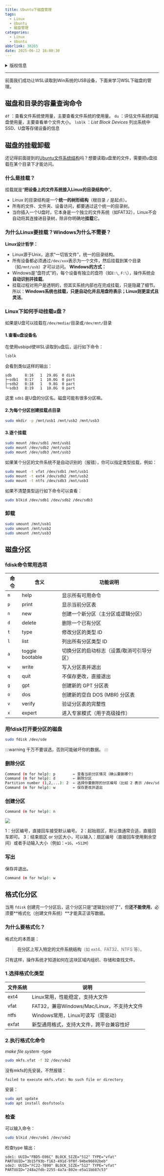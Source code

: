 ```yaml
---
title: Ubuntu下磁盘管理
tags:
  - Linux
  - Ubuntu
  - 磁盘管理
categories:
  - Linux
  - Ubuntu
abbrlink: 30265
date: 2025-06-12 16:00:30
---
```

<details>

<summary>版权信息</summary>

:::warning

本文章为博主原创文章。遵循 [CC 4.0 BY-SA](https://creativecommons.org/licenses/by-sa/4.0/deed.zh-hans) 版权协议，转载请附上原文出处链接和本声明。

:::

</details>

---

前面我们成功让WSL读取到Win系统的USB设备，下面来学习WSL下磁盘的管理。

## 磁盘和目录的容量查询命令

`df` ：查看文件系统使用量，主要查看文件系统的使用量。
`du` ：评估文件系统的磁盘使用量，主要查看单个文件大小。
`lsblk` ：*List Block Devices* 列出系统中SSD、U盘等存储设备的信息
## 磁盘的挂载卸载

还记得前面提到的[Ubuntu文件系统结构](https://blog.godmao.top/posts/7417/)吗？想要读取u盘里的文件，需要把u盘挂载在某个目录下才能访问。

### 什么是挂载？
挂载就是“**把设备上的文件系统接入Linux的目录结构中**”。
- Linux 的目录结构是一个**统一的树形结构**（根目录 `/` 是起点）。
- 所有的文件、文件夹、设备访问，都要通过这个统一的目录树。
- 当你插入一个U盘时，它本身是一个独立的文件系统（如FAT32），Linux不会自动将其连接进目录树，除非你明确地**挂载**它。

### 为什么Linux要挂载？Windows为什么不需要？
**Linux设计哲学：**
- Linux源于Unix，追求“一切皆文件”，统一的目录结构。
- 所有设备都必须通过`/dev/xxx`表示为一个文件，然后挂载到某个目录（如`/mnt/usb`）才可以访问。
**Windows的方式：**
- Windows是“盘符式”的，每个设备有独立的盘符（如`E:\`, `F:\`），操作系统会**自动识别并挂载**。
- 挂载过程对用户是透明的，但其实系统内部也在完成挂载，只是隐藏了细节。
所以：**Windows系统也挂载，只是自动化并且用盘符表示；Linux则更显式且灵活**。

### Linux下如何手动挂载u盘？

如果是U盘可以挂载在`/dev/media/`目录或`/dev/mnt/`目录
#### 1.查看u盘设备名
在使用usbipd使WSL读取到u盘后，运行如下命令：
```bash
lsblk
```

会看到类似这样的输出：
```
sdb      8:16   1  29.8G  0 disk
├─sdb1   8:17   1  10.0G  0 part
├─sdb2   8:18   1   9.8G  0 part
└─sdb3   8:19   1  10.0G  0 part
```
这里 `sdb1` 是U盘的分区名。磁盘可能有很多分区嘛。

#### 2.为每个分区创建挂载点目录
```bash
sudo mkdir -p /mnt/usb1 /mnt/usb2 /mnt/usb3
```

#### 3.逐个挂载
```bash
sudo mount /dev/sdb1 /mnt/usb1
sudo mount /dev/sdb2 /mnt/usb2
sudo mount /dev/sdb3 /mnt/usb3
```
如果某个分区的文件系统不是自动识别的（报错），你可以指定类型挂载，例如：
```bash
sudo mount -t vfat /dev/sdb1 /mnt/usb1
sudo mount -t ext4 /dev/sdb2 /mnt/usb2
sudo mount -t ntfs /dev/sdb3 /mnt/usb3
```
如果不清楚类型运行如下命令可以查看：
```bash
sudo blkid /dev/sdb1 /dev/sdb2 /dev/sdb3
```

### 卸载
```bash
sudo umount /mnt/usb1
sudo umount /mnt/usb2
sudo umount /mnt/usb3
```

## 磁盘分区

### fdisk命令常用选项
| 命令 | 含义                     | 功能说明                                     |
|------|--------------------------|----------------------------------------------|
| `m`  | help                     | 显示所有可用命令                             |
| `p`  | print                    | 显示当前分区表                               |
| `n`  | new                      | 创建一个新分区（主分区或逻辑分区）           |
| `d`  | delete                   | 删除一个已有分区                             |
| `t`  | type                     | 修改分区的类型 ID                            |
| `l`  | list                     | 列出所有分区类型 ID                         |
| `a`  | toggle bootable          | 切换分区的启动标志（设置/取消可引导分区）   |
| `w`  | write                    | 写入分区表并退出                             |
| `q`  | quit                     | 不保存更改，直接退出                         |
| `g`  | gpt                      | 创建新的 GPT 分区表                          |
| `o`  | dos                      | 创建新的空白 DOS (MBR) 分区表                |
| `v`  | verify                   | 验证分区表的完整性                           |
| `x`  | expert                   | 进入专家模式（用于高级操作）                 |
### 用fdisk打开要分区的磁盘
```bash
sudo fdisk /dev/sde
```

:::warning
千万不要误选，否则可能破坏你的数据。
:::

### 删除分区
```bash
Command (m for help): p        ← 查看当前分区情况（确认要删哪个）
Command (m for help): d        ← 删除分区
Partition number (1,2,...): 2  ← 选择你要删除的分区编号（比如 2 表示 /dev/sdb2）
Command (m for help): w        ← 保存更改并退出
```

### 创建分区
```bash
Command (m for help): n
```

![](Snipaste_2025-06-12_17-21-39.png)

1：分区编号，直接回车接受默认编号。
2：起始扇区，默认值通常合适，直接回车即可。
3：结束扇区 or 分区大小，可以输入：扇区编号（直接回车使用剩余空间）或者手动输入大小（例如：`+1G`、`+512M`）

### 写出
保存并退出。
```bash
Command (m for help): w
```

## 格式化分区
当用 `fdisk` 创建完一个分区后，这个分区只是“逻辑划分好了”，但**还不能使用**，必须要**格式化（创建文件系统）**才能真正读写数据。

### 为什么要格式化？
格式化的本质是：

> **在分区上写入特定的文件系统结构**（如 ext4、FAT32、NTFS 等）。

只有这样，操作系统才知道如何在这块区域内组织、存储和查找文件。

### 1.选择格式化类型
| 文件系统  | 说明                               |
| ----- | -------------------------------- |
| ext4  | Linux常用，性能稳定，支持大文件               |
| vfat  | FAT32，兼容Windows/Mac/Linux，不支持大文件 |
| ntfs  | Windows常用，Linux可读写（需驱动）          |
| exfat | 新型通用格式，支持大文件，跨平台兼容性好             |
### 2.执行格式化命令
*make file system* -type
```bash
sudo mkfs.vfat -f 32 /dev/sde2
```
没有mkfs的先安装，不然报错：
```
failed to execute mkfs.vfat: No such file or directory
```
安装：
```bash
sudo apt update
sudo apt install dosfstools
```

### 检查
可以输入命令：
```bash
sudo blkid /dev/sde1 /dev/sde2
```
检查type
输出：
```
sde1: UUID="FBD5-E06C" BLOCK_SIZE="512" TYPE="vfat" PARTUUID="3b15f93b-f163-491d-9f0f-94be96692beb"
sde2: UUID="FC22-7890" BLOCK_SIZE="512" TYPE="vfat" PARTUUID="248a2fdb-2255-4a7a-802e-e5a11bb87c53"
```

